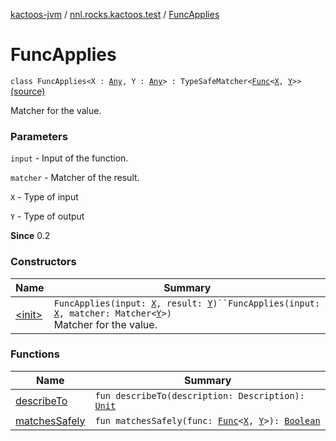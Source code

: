 [kactoos-jvm](../../index.md) / [nnl.rocks.kactoos.test](../index.md) / [FuncApplies](./index.md)

# FuncApplies

`class FuncApplies<X : `[`Any`](https://kotlinlang.org/api/latest/jvm/stdlib/kotlin/-any/index.html)`, Y : `[`Any`](https://kotlinlang.org/api/latest/jvm/stdlib/kotlin/-any/index.html)`> : TypeSafeMatcher<`[`Func`](../../nnl.rocks.kactoos/-func/index.md)`<`[`X`](index.md#X)`, `[`Y`](index.md#Y)`>>` [(source)](https://github.com/neonailol/kactoos/blob/master/kactoos-jvm/src/main/kotlin/nnl/rocks/kactoos/test/FuncApplies.kt#L23)

Matcher for the value.

### Parameters

`input` - Input of the function.

`matcher` - Matcher of the result.

`X` - Type of input

`Y` - Type of output

**Since**
0.2

### Constructors

| Name | Summary |
|---|---|
| [&lt;init&gt;](-init-.md) | `FuncApplies(input: `[`X`](index.md#X)`, result: `[`Y`](index.md#Y)`)``FuncApplies(input: `[`X`](index.md#X)`, matcher: Matcher<`[`Y`](index.md#Y)`>)`<br>Matcher for the value. |

### Functions

| Name | Summary |
|---|---|
| [describeTo](describe-to.md) | `fun describeTo(description: Description): `[`Unit`](https://kotlinlang.org/api/latest/jvm/stdlib/kotlin/-unit/index.html) |
| [matchesSafely](matches-safely.md) | `fun matchesSafely(func: `[`Func`](../../nnl.rocks.kactoos/-func/index.md)`<`[`X`](index.md#X)`, `[`Y`](index.md#Y)`>): `[`Boolean`](https://kotlinlang.org/api/latest/jvm/stdlib/kotlin/-boolean/index.html) |
